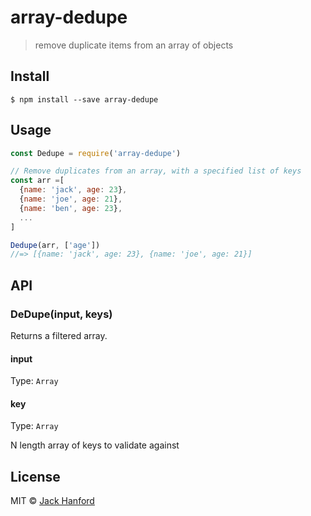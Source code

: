 # array-dedupe

> remove duplicate items from an array of objects


## Install

```
$ npm install --save array-dedupe
```


## Usage

```js
const Dedupe = require('array-dedupe')

// Remove duplicates from an array, with a specified list of keys
const arr =[
  {name: 'jack', age: 23},
  {name: 'joe', age: 21},
  {name: 'ben', age: 23},
  ...
]

Dedupe(arr, ['age'])
//=> [{name: 'jack', age: 23}, {name: 'joe', age: 21}]
```


## API

### DeDupe(input, keys)

Returns a filtered array.

#### input

Type: `Array`

#### key

Type: `Array`

N length array of keys to validate against


## License

MIT © [Jack Hanford](https://jackhanford.com)
